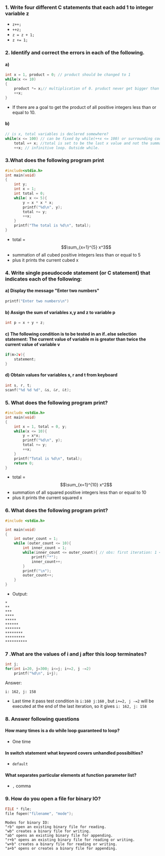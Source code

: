 ### 1. Write four different C statements that each add 1 to integer variable z

- `z++;`
- `++z;`
- `z = z + 1;`
- `z += 1;`

### 2. Identify and correct the errors in each of the following.

#### a)

```c
int x = 1, product = 0; // product should be changed to 1
while(x <= 10)
{
    product *= x;// multiplication of 0. pruduct never get bigger than 0
    ++x;
}
```

- If there are a goal to get the product of all positive integers less than or equal to 10.
#### b) 
```c
// is x, total variables is declered somewhere?
while(x <= 100) // can be fixed by while(++x <= 100) or surrounding code block
    total =+ x; //total is set to be the last x value and not the summation of all positive integers less than or equal to 100.  because of =+ wrong order. Fix: +=
    ++x; // infinitive loop. Outside while. 

```

### 3.What does the following program print

```c
#include<stdio.h>
int main(void)
{
    int y;
    int x = 1;
    int total = 0;
    while( x <= 5){
        y = x * x * x;
        printf("%d\n", y);
        total += y;
        ++x;
    }
    printf("The total is %d\n", total);
}
```

- total = $$\sum_{x=1}^{5} x^3$$
- summation of all cubed positive integers less than or equal to 5 
- plus it prints the current cubed x

### 4. Write single pseudocode statement (or C statement) that indicates each of the following:
#### a) Display the message "Enter two numbers"
```C
printf("Enter two numbers\n")
```

#### b) Assign the sum of variables x,y and z to variable p

```C
int p = x + y + z;
```

#### c) The following condition is to be tested in an if..else selection statement: The current value of variable m is greater than twice the current value of variable v

```C
if(m>2v){
    statement;
}
```

#### d) Obtain values for variables s, r and t from keyboard

```C
int s, r, t;
scanf("%d %d %d", &s, &r, &t);
```

### 5. What does the following program print? 

```c
#include <stdio.h>
int main(void)
{
    int x = 1, total = 0, y;
    while(x <= 10){
        y = x*x;
        printf("%d\n", y);
        total += y;
        ++x;
    }
    printf("Total is %d\n", total);
    return 0;
}
```
- total = $$\sum_{x=1}^{10} x^2$$
- summation of all squared positive integers less than or equal to 10
- plus it prints the current squared x

### 6. What does the following program print?
```C
#include <stdio.h>

int main(void)
{
	int outer_count = 1;
	while (outer_count <= 10){
        int inner_count = 1;
        while(inner_count <= outer_count){ // obs: first iteration: 1 <= 1, so print one star. Last 1 <= 10, which gives 10 stars 
            printf("*");
            inner_count++;
        }
        printf("\n");
        outer_count++;
	}
}
```
- Output:
```
*
**
***
****
*****
******
*******
********
*********
**********
```

### 7 .What are the values of i and j after this loop terminates?
```c
int j;
for(int i=20, j=300; i<=j; i+=2, j -=2)
	printf("%d\n", i+j);
```

Answer:

```
i: 162, j: 158
```

- Last time it pass test condition is `i:160 j:160` , but `i+=2, j -=2` will be executed at the end of the last iteration, so it gives `i: 162, j: 158`

### 8. Answer following questions
#### How many times is a do while loop guaranteed to loop?

- One time
#### In switch statement what keyword covers unhandled possibilties?
- `default`

#### What separates particular elements at function parameter list?

- `,` comma

### 9. How do you open a file for binary IO? 

```C
FILE * file;
file fopen("filename", "mode");
```
```
Modes for binary IO:
"rb" open an existing binary file for reading.
"wb" creates a binary file for writing.
"ab" opens an existing binary file for appending.
"r+b" opens an existing binary file for reading or writing.
"w+b" creates a binary file for reading or writing.
"a+b" opens or creates a binary file for appending.
```












```

```